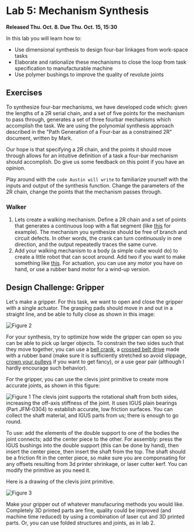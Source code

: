 # Lab 5: Mechanism Synthesis

**Released Thu. Oct. 8. Due Thu. Oct. 15, 15:30**

In this lab you will learn how to:
- Use dimensional synthesis to design four-bar linkages from work-space tasks
- Elaborate and rationalize these mechanisms to close the loop from task specification to manufacturable machine
- Use polymer bushings to improve the quality of revolute joints

## Exercises

To synthesize four-bar mechanisms, we have developed code which: given the lengths of a 2R serial chain, and a set of five points for the mechanism to pass through, generates a set of three fourbar mechanisms which accomplish the task. We are using the polynomial synthesis approach described in the "Path Generation of a Four-bar as a constrained 2R" document, written by Mark.

Our hope is that specifying a 2R chain, and the points it should move through allows for an intuitive definition of a task a four-bar mechanism should accomplish. Do give us some feedback on this point if you have an opinion.

Play around with the `code Austin will write` to familiarize yourself with the inputs and output of the synthesis function. Change the parameters of the 2R chain, change the points that the mechanism passes through.
### Walker
1. Lets create a walking mechanism. Define a 2R chain and a set of points that generates a continuous loop with a flat segment (like [this](https://en.wikipedia.org/wiki/Klann_linkage) for example). The mechanism you synthesize should be free of branch and circuit defects. In other words, the crank can turn continuously in one direction, and the output repeatedly traces the same curve.
2. Add your walking mechanism to a body (a simple cube would do) to create a little robot that can scoot around. Add two if you want to make something like [this](https://www.youtube.com/watch?v=RVgz6rnATM0). For actuation, you can use any motor you have on hand, or use a rubber band motor for a wind-up version.

## Design Challenge: Gripper

Let's make a gripper. For this task, we want to open and close the gripper with a single actuator. The grasping pads should move in and out in a straight line, and be able to fully close as shown in this image:

![Figure 2](https://github.com/CS194-028/starter/blob/master/lab_5/assets/gripper.jpg)

For your synthesis, try to optimize how wide the gripper can open so you can be able to pick up larger objects. To constrain the two sides such that they move together, you can use a [bell crank](http://www.robives.com/blog/bellcrankmech), a [crossed belt drive](http://www.expertsmind.com/questions/cross-belt-drive-30118956.aspx) made with a rubber band (make sure it is sufficiently stretched so avoid slippage, [crown your pulleys](https://www.youtube.com/watch?v=6sM0Qjumyro) if you want to get fancy), or a use gear pair (although I hardly encourage such behavior).

For the gripper, you can use the clevis joint primitive to create more accurate joints, as shown in this figure:


![Figure 1](https://github.com/CS194-028/starter/blob/master/lab_5/assets/clevis.jpg)
The clevis joint supports the rotational shaft from both sides, increasing the off-axis stiffness of the joint. It uses IGUS plain bearings (Part JFM-0304) to establish accurate, low friction surfaces. You can collect the shaft material, and IGUS parts from us; there is enough to go round.

To use: add the elements of the double support to one of the bodies the joint connects; add the center piece to the other. For assembly: press the IGUS bushings into the double support (this can be done by hand), then insert the center piece, then insert the shaft from the top. The shaft should be a friction fit in the center piece, so make sure you are componsating for any offsets resulting from 3d printer shrinkage, or laser cutter kerf. You can modify the primitive as you need it.

Here is a drawing of the clevis joint primitive.

![Figure 3](https://github.com/CS194-028/starter/blob/master/lab_5/assets/clevis%20drawing.JPG)

Make your gripper out of whatever manufacuring methods you would like. Completely 3D printed parts are fine, quality could  be improved (and machine time reduced) by using a combination of laser cut and 3D printed parts. Or, you can use folded structures and joints, as in lab 2.
